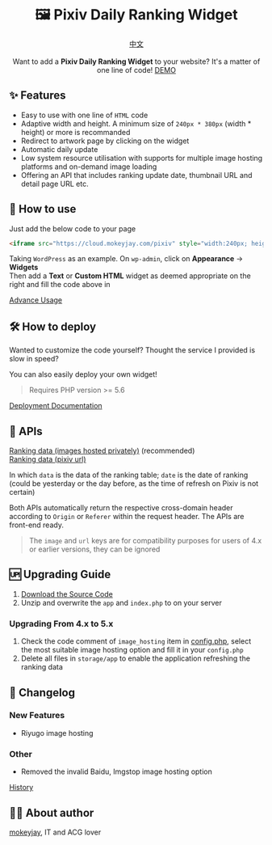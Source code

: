 <h1 align="center">🖼️ Pixiv Daily Ranking Widget</h1>
<p align="center">
    <a href="README.md">中文</a>
    <br><br>
    Want to add a <span style="font-weight: bold">Pixiv Daily Ranking Widget</span> to your website? It's a matter of one line of code!
    <a href="https://cloud.mokeyjay.com/pixiv/demo.html" target="_blank">DEMO</a>
</p>

## ✨ Features
- Easy to use with one line of `HTML` code
- Adaptive width and height. A minimum size of `240px * 380px` (width \* height) or more is recommanded
- Redirect to artwork page by clicking on the widget
- Automatic daily update
- Low system resource utilisation with supports for multiple image hosting platforms and on-demand image loading
- Offering an API that includes ranking update date, thumbnail URL and detail page URL etc.

## 🤔 How to use
Just add the below code to your page
```html
<iframe src="https://cloud.mokeyjay.com/pixiv" style="width:240px; height:380px; border: 0"></iframe>
```

Taking `WordPress` as an example. On `wp-admin`, click on **Appearance** -> **Widgets**  
Then add a **Text** or **Custom HTML** widget as deemed appropriate on the right and fill the code above in

[Advance Usage](doc/advance-usage.en.md)

## 🛠️ How to deploy
Wanted to customize the code yourself? Thought the service I provided is slow in speed?  

You can also easily deploy your own widget!
> Requires PHP version >= 5.6

[Deployment Documentation](doc/deploy.en.md)

## 🔌 APIs
[Ranking data (images hosted privately)](https://cloud.mokeyjay.com/pixiv/?r=api/pixiv-json) (recommended)  
[Ranking data (pixiv url)](https://cloud.mokeyjay.com/pixiv/?r=api/source-json)

In which `data` is the data of the ranking table; `date` is the date of ranking (could be yesterday or the day before, as the time of refresh on Pixiv is not certain)  

Both APIs automatically return the respective cross-domain header according to `Origin` or `Referer` within the request header. The APIs are front-end ready.

> The `image` and `url` keys are for compatibility purposes for users of 4.x or earlier versions, they can be ignored

## 🆙 Upgrading Guide
1. [Download the Source Code](https://github.com/mokeyjay/pixiv-daily-ranking-widget/releases/latest)
2. Unzip and overwrite the `app` and `index.php` to on your server

### Upgrading From 4.x to 5.x
1. Check the code comment of `image_hosting` item in [config.php](config.php#L90), select the most suitable image hosting option and fill it in your `config.php`
2. Delete all files in `storage/app` to enable the application refreshing the ranking data

## 🌟 Changelog
### New Features
- Riyugo image hosting
### Other
- Removed the invalid Baidu, Imgstop image hosting option

[History](doc/log.en.md)

## 👨‍💻 About author
[mokeyjay](https://www.mokeyjay.com), IT and ACG lover
